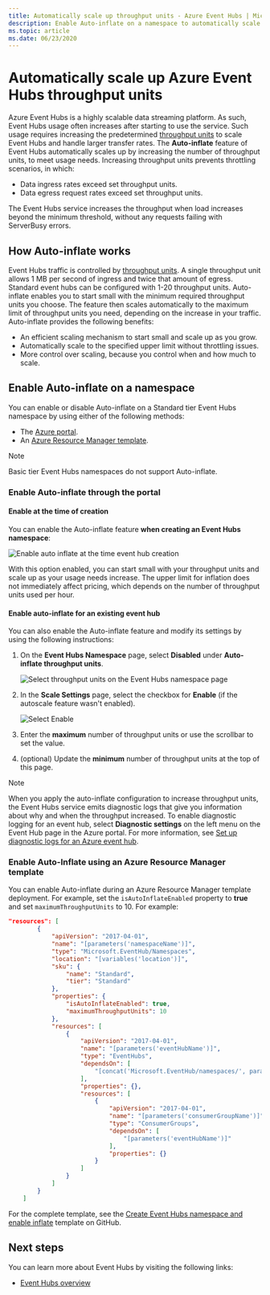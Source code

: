 ```yaml
---
title: Automatically scale up throughput units - Azure Event Hubs | Microsoft Docs
description: Enable Auto-inflate on a namespace to automatically scale up throughput units.
ms.topic: article
ms.date: 06/23/2020
---
```


# Automatically scale up Azure Event Hubs throughput units
Azure Event Hubs is a highly scalable data streaming platform. As such, Event Hubs usage often increases after starting to use the service. Such usage requires increasing the predetermined [throughput units](event-hubs-scalability.md#throughput-units) to scale Event Hubs and handle larger transfer rates. The **Auto-inflate** feature of Event Hubs automatically scales up by increasing the number of throughput units, to meet usage needs. Increasing throughput units prevents throttling scenarios, in which:

* Data ingress rates exceed set throughput units.
* Data egress request rates exceed set throughput units.

The Event Hubs service increases the throughput when load increases beyond the minimum threshold, without any requests failing with ServerBusy errors.

## How Auto-inflate works

Event Hubs traffic is controlled by [throughput units](event-hubs-scalability.md#throughput-units). A single throughput unit allows 1 MB per second of ingress and twice that amount of egress. Standard event hubs can be configured with 1-20 throughput units. Auto-inflate enables you to start small with the minimum required throughput units you choose. The feature then scales automatically to the maximum limit of throughput units you need, depending on the increase in your traffic. Auto-inflate provides the following benefits:

- An efficient scaling mechanism to start small and scale up as you grow.
- Automatically scale to the specified upper limit without throttling issues.
- More control over scaling, because you control when and how much to scale.

## Enable Auto-inflate on a namespace

You can enable or disable Auto-inflate on a Standard tier Event Hubs namespace by using either of the following methods:

- The [Azure portal](https://portal.azure.com).
- An [Azure Resource Manager template](https://github.com/Azure/azure-quickstart-templates/tree/master/201-eventhubs-create-namespace-and-enable-inflate).

> [!NOTE]
> Basic tier Event Hubs namespaces do not support Auto-inflate.

### Enable Auto-inflate through the portal


#### Enable at the time of creation 
You can enable the Auto-inflate feature **when creating an Event Hubs namespace**:
 
![Enable auto inflate at the time event hub creation](./media/event-hubs-auto-inflate/event-hubs-auto-inflate1.png)

With this option enabled, you can start small with your throughput units and scale up as your usage needs increase. The upper limit for inflation does not immediately affect pricing, which depends on the number of throughput units used per hour.

#### Enable auto-inflate for an existing event hub
You can also enable the Auto-inflate feature and modify its settings by using the following instructions: 
 
1. On the **Event Hubs Namespace** page, select **Disabled** under **Auto-inflate throughput units**.  

    ![Select throughput units on the Event Hubs namespace page](./media/event-hubs-auto-inflate/select-throughput-units.png)
2. In the **Scale Settings** page, select the checkbox for **Enable** (if the autoscale feature wasn't enabled).

    ![Select Enable](./media/event-hubs-auto-inflate/scale-settings.png)
3. Enter the **maximum** number of throughput units or use the scrollbar to set the value. 
4. (optional) Update the **minimum** number of throughput units at the top of this page. 


> [!NOTE]
> When you apply the auto-inflate configuration to increase throughput units, the Event Hubs service emits diagnostic logs that give you information about why and when the throughput increased. To enable diagnostic logging for an event hub, select **Diagnostic settings** on the left menu on the Event Hub page in the Azure portal. For more information, see [Set up diagnostic logs for an Azure event hub](event-hubs-diagnostic-logs.md). 

### Enable Auto-Inflate using an Azure Resource Manager template

You can enable Auto-inflate during an Azure Resource Manager template deployment. For example, set the 
`isAutoInflateEnabled` property to **true** and set `maximumThroughputUnits` to 10. For example:

```json
"resources": [
        {
            "apiVersion": "2017-04-01",
            "name": "[parameters('namespaceName')]",
            "type": "Microsoft.EventHub/Namespaces",
            "location": "[variables('location')]",
            "sku": {
                "name": "Standard",
                "tier": "Standard"
            },
            "properties": {
                "isAutoInflateEnabled": true,
                "maximumThroughputUnits": 10
            },
            "resources": [
                {
                    "apiVersion": "2017-04-01",
                    "name": "[parameters('eventHubName')]",
                    "type": "EventHubs",
                    "dependsOn": [
                        "[concat('Microsoft.EventHub/namespaces/', parameters('namespaceName'))]"
                    ],
                    "properties": {},
                    "resources": [
                        {
                            "apiVersion": "2017-04-01",
                            "name": "[parameters('consumerGroupName')]",
                            "type": "ConsumerGroups",
                            "dependsOn": [
                                "[parameters('eventHubName')]"
                            ],
                            "properties": {}
                        }
                    ]
                }
            ]
        }
    ]
```

For the complete template, see the [Create Event Hubs namespace and enable inflate](https://github.com/Azure/azure-quickstart-templates/tree/master/201-eventhubs-create-namespace-and-enable-inflate) template on GitHub.


## Next steps

You can learn more about Event Hubs by visiting the following links:

* [Event Hubs overview](event-hubs-what-is-event-hubs.md)

